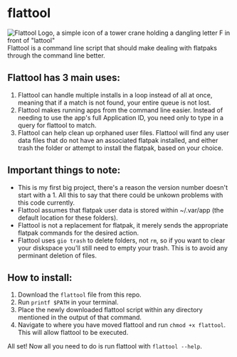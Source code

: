 # flattool
![Flattool Logo, a simple icon of a tower crane holding a dangling letter F in front of "lattool"](https://github.com/heliguy4599/flattool/blob/main/Flattool%20Logo%20-%20Name.png)
Flattool is a command line script that should make dealing with flatpaks through the command line better.

## Flattool has 3 main uses:
1. Flattool can handle multiple installs in a loop instead of all at once, meaning that if a match is not found, your entire queue is not lost.
2. Flattool makes running apps from the command line easier. Instead of needing to use the app's full Application ID, you need only to type in a query for flattool to match.
3. Flattool can help clean up orphaned user files. Flattool will find any user data files that do not have an associated flatpak installed, and either trash the folder or attempt to install the flatpak, based on your choice.

## Important things to note:
- This is my first big project, there's a reason the version number doesn't start with a 1. All this to say that there could be unkown problems with this code currently.
- Flattool assumes that flatpak user data is stored within ~/.var/app (the default location for these folders).
- Flattool is not a replacement for flatpak, it merely sends the appropriate flatpak commands for the desired action.
- Flattool uses `gio trash` to delete folders, not `rm`, so if you want to clear your diskspace you'll still need to empty your trash. This is to avoid any perminant deletion of files.

## How to install:
1. Download the `flattool` file from this repo.  
2. Run `printf $PATH` in your terminal.  
3. Place the newly downloaded flattool script within any directory mentioned in the output of that command.
4. Navigate to where you have moved flattool and run `chmod +x flattool`. This will allow flattool to be executed.  


All set! Now all you need to do is run flattool with `flattool --help`.
